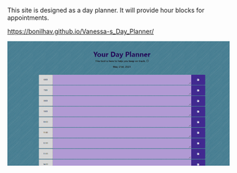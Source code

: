 This site is designed as a day planner. It will provide hour blocks for appointments. 



https://bonilhav.github.io/Vanessa-s_Day_Planner/

<img src="./assets/images/screenshot_dayplanner.png"/>